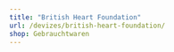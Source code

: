```yaml
---
title: "British Heart Foundation"
url: /devizes/british-heart-foundation/
shop: Gebrauchtwaren
---
```

